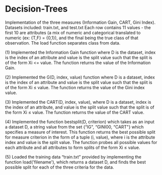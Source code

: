 # Decision-Trees
Implementation of the three measures (Information Gain, CART, Gini Index).
Datasets included: train.txt, and test.txt
Each row contains 11 values - the first 10 are attributes (a mix of numeric and categorical translated to numeric (ex: {T,F} = {0,1}), and the final being the true class of that observation. The load function separates class from data.

(1) Implemented the Information Gain function where D is the dataset, index is the index of an attribute and value is the split value such that the split is of the form Xi <= value. The function returns the value of the Information Gain.

(2) Implemented the G(D, index, value) function where D is a dataset, index is the index of an attribute and value is the split value such that the split is of the form Xi ≤ value. The function returns the value of the Gini index value.

(3) Implemented the CART(D, index, value), where D is a dataset, index is the index of an attribute, and value is the split value such that the split is of the form Xi ≤ value. The function returns the value of the CART value.

(4) Implemented the function bestsplit(D, criterion) which takes as an input a dataset D, a string
value from the set {“IG", “GINI00, “CART"} which specifies a measure of interest. This function returns the best possible split for measure criterion in the form of a tuple (i, value), where i is the attribute index and value is the split value. The function probes all possible values for each attribute and all attributes to form splits of the form Xi ≤ value.

(5) Loaded the training data “train.txt” provided by implementing the function load('filename'), which returns a dataset D, and finds the best possible split for each of the three criteria for the data.
